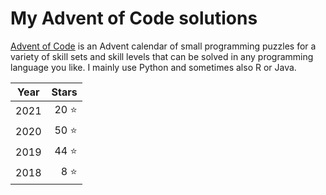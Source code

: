 # My Advent of Code solutions
[Advent of Code](https://adventofcode.com) is an Advent calendar of small programming puzzles for a variety of skill sets and skill levels that can be solved in any programming language you like. I mainly use Python and sometimes also R or Java.

| Year | Stars |
|------|------:|
| 2021 |  20 ⭐ |
| 2020 |  50 ⭐ |
| 2019 |  44 ⭐ |
| 2018 |   8 ⭐ |
